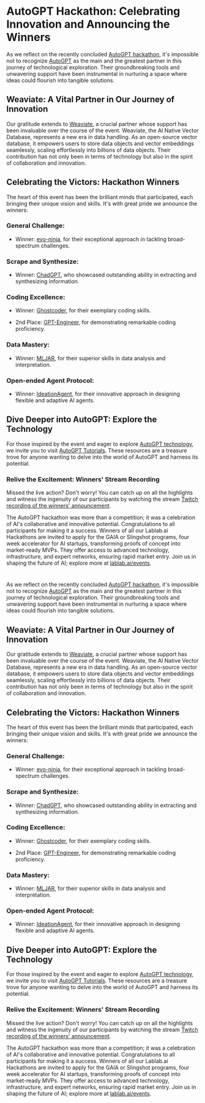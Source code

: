 # AutoGPT Hackathon: Celebrating Innovation and Announcing the Winners

As we reflect on the recently concluded [AutoGPT hackathon](https://lablab.ai/event/autogpt-arena-hacks), it's impossible not to recognize [AutoGPT](https://lablab.ai/blog/what-is-autogpt-and-how-can-i-benefit-from-it) as the main and the greatest partner in this journey of technological exploration. Their groundbreaking tools and unwavering support have been instrumental in nurturing a space where ideas could flourish into tangible solutions.

## Weaviate: A Vital Partner in Our Journey of Innovation

Our gratitude extends to [Weaviate](https://weaviate.io/?utm_medium=event&utm_source=partner&utm_campaign=lablabai), a crucial partner whose support has been invaluable over the course of the event. Weaviate, the AI Native Vector Database, represents a new era in data handling. As an open-source vector database, it empowers users to store data objects and vector embeddings seamlessly, scaling effortlessly into billions of data objects. Their contribution has not only been in terms of technology but also in the spirit of collaboration and innovation.

## Celebrating the Victors: Hackathon Winners

The heart of this event has been the brilliant minds that participated, each bringing their unique vision and skills. It's with great pride we announce the winners:

### General Challenge:

- Winner: [evo-ninja](https://lablab.ai/event/autogpt-arena-hacks/evo-ninja/evo-ninja), for their exceptional approach in tackling broad-spectrum challenges.

### Scrape and Synthesize:

- Winner: [ChadGPT](https://lablab.ai/event/autogpt-arena-hacks/chadgpt/chadgpt), who showcased outstanding ability in extracting and synthesizing information.

### Coding Excellence:

- Winner: [Ghostcoder](https://lablab.ai/event/autogpt-arena-hacks/ghostcoder/ghostcoder), for their exemplary coding skills.

- 2nd Place: [GPT-Engineer](https://lablab.ai/event/autogpt-arena-hacks/gpt-engineer/gpt-engineer), for demonstrating remarkable coding proficiency.

### Data Mastery:

- Winner: [MLJAR](https://lablab.ai/event/autogpt-arena-hacks/mljar/mljar), for their superior skills in data analysis and interpretation.

### Open-ended Agent Protocol:

- Winner: [IdeationAgent](https://lablab.ai/event/autogpt-arena-hacks/antlerai/ideationagent), for their innovative approach in designing flexible and adaptive AI agents.

## Dive Deeper into AutoGPT: Explore the Technology

For those inspired by the event and eager to explore [AutoGPT technology](https://lablab.ai/blog/the-power-of-autogpt-exploring-intelligent-agents), we invite you to visit [AutoGPT Tutorials](https://lablab.ai/t/tech/autogpt). These resources are a treasure trove for anyone wanting to delve into the world of AutoGPT and harness its potential.

### Relive the Excitement: Winners' Stream Recording

Missed the live action? Don't worry! You can catch up on all the highlights and witness the ingenuity of our participants by watching the stream [Twitch recording of the winners' announcement](https://www.twitch.tv/videos/1972786471).

The AutoGPT hackathon was more than a competition; it was a celebration of AI's collaborative and innovative potential. Congratulations to all participants for making it a success. Winners of all our Lablab.ai Hackathons are invited to apply for the GAIA or Slingshot programs, four week accelerator for AI startups, transforming proofs of concept into market-ready MVPs. They offer access to advanced technology, infrastructure, and expert networks, ensuring rapid market entry. Join us in shaping the future of AI; explore more at [lablab.ai/events](https://lablab.ai/event).

# 

As we reflect on the recently concluded [AutoGPT hackathon](https://lablab.ai/event/autogpt-arena-hacks), it's impossible not to recognize [AutoGPT](https://lablab.ai/t/tech/autogpt) as the main and the greatest partner in this journey of technological exploration. Their groundbreaking tools and unwavering support have been instrumental in nurturing a space where ideas could flourish into tangible solutions.

## Weaviate: A Vital Partner in Our Journey of Innovation

Our gratitude extends to [Weaviate](https://weaviate.io/?utm_medium=event&utm_source=partner&utm_campaign=lablabai), a crucial partner whose support has been invaluable over the course of the event. Weaviate, the AI Native Vector Database, represents a new era in data handling. As an open-source vector database, it empowers users to store data objects and vector embeddings seamlessly, scaling effortlessly into billions of data objects. Their contribution has not only been in terms of technology but also in the spirit of collaboration and innovation.

## Celebrating the Victors: Hackathon Winners

The heart of this event has been the brilliant minds that participated, each bringing their unique vision and skills. It's with great pride we announce the winners:

### General Challenge:

- Winner: [evo-ninja](https://lablab.ai/event/autogpt-arena-hacks/evo-ninja/evo-ninja), for their exceptional approach in tackling broad-spectrum challenges.

### Scrape and Synthesize:

- Winner: [ChadGPT](https://lablab.ai/event/autogpt-arena-hacks/chadgpt/chadgpt), who showcased outstanding ability in extracting and synthesizing information.

### Coding Excellence:

- Winner: [Ghostcoder](https://lablab.ai/event/autogpt-arena-hacks/ghostcoder/ghostcoder), for their exemplary coding skills.

- 2nd Place: [GPT-Engineer](https://lablab.ai/event/autogpt-arena-hacks/gpt-engineer/gpt-engineer), for demonstrating remarkable coding proficiency.

### Data Mastery:

- Winner: [MLJAR](https://lablab.ai/event/autogpt-arena-hacks/mljar/mljar), for their superior skills in data analysis and interpretation.

### Open-ended Agent Protocol:

- Winner: [IdeationAgent](https://lablab.ai/event/autogpt-arena-hacks/antlerai/ideationagent), for their innovative approach in designing flexible and adaptive AI agents.

## Dive Deeper into AutoGPT: Explore the Technology

For those inspired by the event and eager to explore [AutoGPT technology](https://lablab.ai/blog/the-power-of-autogpt-exploring-intelligent-agents), we invite you to visit [AutoGPT Tutorials](https://lablab.ai/t/tech/autogpt). These resources are a treasure trove for anyone wanting to delve into the world of AutoGPT and harness its potential.

### Relive the Excitement: Winners' Stream Recording

Missed the live action? Don't worry! You can catch up on all the highlights and witness the ingenuity of our participants by watching the stream [Twitch recording of the winners' announcement](https://www.twitch.tv/videos/1972786471).

The AutoGPT hackathon was more than a competition; it was a celebration of AI's collaborative and innovative potential. Congratulations to all participants for making it a success. Winners of all our Lablab.ai Hackathons are invited to apply for the GAIA or Slingshot programs, four week accelerator for AI startups, transforming proofs of concept into market-ready MVPs. They offer access to advanced technology, infrastructure, and expert networks, ensuring rapid market entry. Join us in shaping the future of AI; explore more at [lablab.ai/events](https://lablab.ai/event).